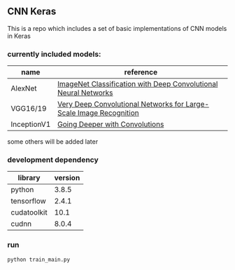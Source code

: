 ## CNN Keras
This is a repo which includes a set of basic implementations of CNN models in Keras

### currently included models:
| name    | reference                                                                                                                                                            |
| ------- | -------------------------------------------------------------------------------------------------------------------------------------------------------------------- |
| AlexNet | [ImageNet Classification with Deep Convolutional Neural Networks](https://papers.nips.cc/paper/4824-imagenet-classification-with-deep-convolutional-neural-networks) |
|VGG16/19|[Very Deep Convolutional Networks for Large-Scale Image Recognition](https://arxiv.org/abs/1409.1556)|
|InceptionV1|[Going Deeper with Convolutions](https://arxiv.org/abs/1409.4842)|

some others will be added later


### development dependency
| library     | version |
| ----------- | ------- |
| python      | 3.8.5   |
| tensorflow  | 2.4.1   |
| cudatoolkit | 10.1    |
| cudnn       | 8.0.4   |

### run
```python
python train_main.py
```

